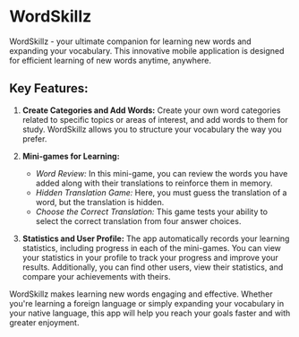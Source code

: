 # WordSkillz

WordSkillz - your ultimate companion for learning new words and expanding your vocabulary. This innovative mobile application is designed for efficient learning of new words anytime, anywhere.

## Key Features:

1. **Create Categories and Add Words:**
   Create your own word categories related to specific topics or areas of interest, and add words to them for study. WordSkillz allows you to structure your vocabulary the way you prefer.

2. **Mini-games for Learning:**
   - *Word Review:* In this mini-game, you can review the words you have added along with their translations to reinforce them in memory.
   - *Hidden Translation Game:* Here, you must guess the translation of a word, but the translation is hidden.
   - *Choose the Correct Translation:* This game tests your ability to select the correct translation from four answer choices.

3. **Statistics and User Profile:**
   The app automatically records your learning statistics, including progress in each of the mini-games. You can view your statistics in your profile to track your progress and improve your results. Additionally, you can find other users, view their statistics, and compare your achievements with theirs.

WordSkillz makes learning new words engaging and effective. Whether you're learning a foreign language or simply expanding your vocabulary in your native language, this app will help you reach your goals faster and with greater enjoyment.
